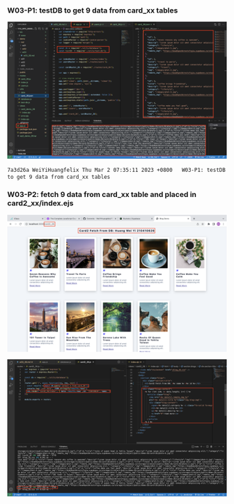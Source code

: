 ### W03-P1: testDB to get 9 data from card_xx tables

![](w03-p1.png)
```
7a3d26a WeiYiHuangfelix Thu Mar 2 07:35:11 2023 +0800   W03-P1: testDB to get 9 data from card_xx tables
```

### W03-P2: fetch 9 data from card_xx table and placed in card2_xx/index.ejs

![](w03-p2-1.png)
 
![](w03-p2-2.png)